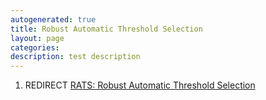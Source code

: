 ```yaml
---
autogenerated: true
title: Robust Automatic Threshold Selection
layout: page
categories: 
description: test description
---
```


1.  REDIRECT [RATS: Robust Automatic Threshold Selection](RATS__Robust_Automatic_Threshold_Selection)
